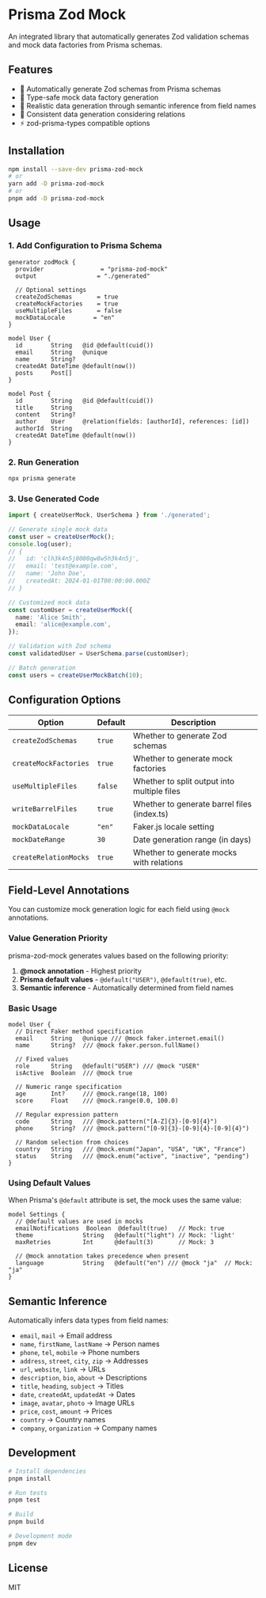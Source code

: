 # Prisma Zod Mock

An integrated library that automatically generates Zod validation schemas and mock data factories from Prisma schemas.

## Features

- 🚀 Automatically generate Zod schemas from Prisma schemas
- 🎯 Type-safe mock data factory generation
- 🧠 Realistic data generation through semantic inference from field names
- 🔗 Consistent data generation considering relations
- ⚡ zod-prisma-types compatible options

## Installation

```bash
npm install --save-dev prisma-zod-mock
# or
yarn add -D prisma-zod-mock
# or
pnpm add -D prisma-zod-mock
```

## Usage

### 1. Add Configuration to Prisma Schema

```prisma
generator zodMock {
  provider                = "prisma-zod-mock"
  output                 = "./generated"

  // Optional settings
  createZodSchemas       = true
  createMockFactories    = true
  useMultipleFiles       = false
  mockDataLocale        = "en"
}

model User {
  id        String   @id @default(cuid())
  email     String   @unique
  name      String?
  createdAt DateTime @default(now())
  posts     Post[]
}

model Post {
  id        String   @id @default(cuid())
  title     String
  content   String?
  author    User     @relation(fields: [authorId], references: [id])
  authorId  String
  createdAt DateTime @default(now())
}
```

### 2. Run Generation

```bash
npx prisma generate
```

### 3. Use Generated Code

```typescript
import { createUserMock, UserSchema } from './generated';

// Generate single mock data
const user = createUserMock();
console.log(user);
// {
//   id: 'clh3k4n5j0000qw8w5h3k4n5j',
//   email: 'test@example.com',
//   name: 'John Doe',
//   createdAt: 2024-01-01T00:00:00.000Z
// }

// Customized mock data
const customUser = createUserMock({
  name: 'Alice Smith',
  email: 'alice@example.com',
});

// Validation with Zod schema
const validatedUser = UserSchema.parse(customUser);

// Batch generation
const users = createUserMockBatch(10);
```

## Configuration Options

| Option                | Default | Description                                    |
| --------------------- | ------- | ---------------------------------------------- |
| `createZodSchemas`    | `true`  | Whether to generate Zod schemas                |
| `createMockFactories` | `true`  | Whether to generate mock factories             |
| `useMultipleFiles`    | `false` | Whether to split output into multiple files    |
| `writeBarrelFiles`    | `true`  | Whether to generate barrel files (index.ts)    |
| `mockDataLocale`      | `"en"`  | Faker.js locale setting                        |
| `mockDateRange`       | `30`    | Date generation range (in days)                |
| `createRelationMocks` | `true`  | Whether to generate mocks with relations       |

## Field-Level Annotations

You can customize mock generation logic for each field using `@mock` annotations.

### Value Generation Priority

prisma-zod-mock generates values based on the following priority:

1. **@mock annotation** - Highest priority
2. **Prisma default values** - `@default("USER")`, `@default(true)`, etc.
3. **Semantic inference** - Automatically determined from field names

### Basic Usage

```prisma
model User {
  // Direct Faker method specification
  email     String   @unique /// @mock faker.internet.email()
  name      String?  /// @mock faker.person.fullName()

  // Fixed values
  role      String   @default("USER") /// @mock "USER"
  isActive  Boolean  /// @mock true

  // Numeric range specification
  age       Int?     /// @mock.range(18, 100)
  score     Float    /// @mock.range(0.0, 100.0)

  // Regular expression pattern
  code      String   /// @mock.pattern("[A-Z]{3}-[0-9]{4}")
  phone     String?  /// @mock.pattern("[0-9]{3}-[0-9]{4}-[0-9]{4}")

  // Random selection from choices
  country   String   /// @mock.enum("Japan", "USA", "UK", "France")
  status    String   /// @mock.enum("active", "inactive", "pending")
}
```

### Using Default Values

When Prisma's `@default` attribute is set, the mock uses the same value:

```prisma
model Settings {
  // @default values are used in mocks
  emailNotifications  Boolean  @default(true)   // Mock: true
  theme              String   @default("light") // Mock: 'light'
  maxRetries         Int      @default(3)       // Mock: 3

  // @mock annotation takes precedence when present
  language           String   @default("en") /// @mock "ja"  // Mock: "ja"
}
```

## Semantic Inference

Automatically infers data types from field names:

- `email`, `mail` → Email address
- `name`, `firstName`, `lastName` → Person names
- `phone`, `tel`, `mobile` → Phone numbers
- `address`, `street`, `city`, `zip` → Addresses
- `url`, `website`, `link` → URLs
- `description`, `bio`, `about` → Descriptions
- `title`, `heading`, `subject` → Titles
- `date`, `createdAt`, `updatedAt` → Dates
- `image`, `avatar`, `photo` → Image URLs
- `price`, `cost`, `amount` → Prices
- `country` → Country names
- `company`, `organization` → Company names

## Development

```bash
# Install dependencies
pnpm install

# Run tests
pnpm test

# Build
pnpm build

# Development mode
pnpm dev
```

## License

MIT